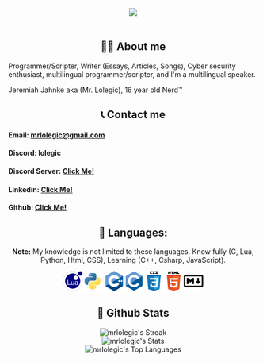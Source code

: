 <div align="center">
<a href="#"><img width="50%" height="auto" src="https://github.com/MrLolegic/MrLolegic/assets/90881896/eeac3520-9111-48ce-b127-0eb175d6c51f" height="140px"/></a>
</div>
</br>
<div align="center">

## 🙍‍♂️ About me
</div>

<div align="left">

Programmer/Scripter, Writer (Essays, Articles, Songs), Cyber security enthusiast, multilingual programmer/scripter, and I'm a multilingual speaker.

Jeremiah Jahnke aka (Mr. Lolegic), 16 year old Nerd™️
</div>

<div align="center">

## 📞 Contact me
</div>
<div>
  
#### Email: mrlolegic@gmail.com
#### Discord: lolegic
#### Discord Server: [Click Me!](https://discord.gg/kY4UUV4eKp)
#### Linkedin: [Click Me!](https://www.linkedin.com/in/jeremiah-j-2a755026a/)
#### Github: [Click Me!](https://github.com/MrLolegic)

</div>

<div align="center">

## 🚀 Languages:
</div>

<div align="center">

**Note:** My knowledge is not limited to these languages. Know fully (C, Lua, Python, Html, CSS), Learning (C++, Csharp, JavaScript).

<img src="https://raw.githubusercontent.com/devicons/devicon/master/icons/lua/lua-original-wordmark.svg" alt="css3" width="40" height="40"><img src="https://raw.githubusercontent.com/devicons/devicon/master/icons/python/python-original.svg" alt="python" width="40" height="40"/> <img src="https://raw.githubusercontent.com/devicons/devicon/master/icons/cplusplus/cplusplus-original.svg" alt="cplusplus" width="40" height="40"/><img src="https://raw.githubusercontent.com/devicons/devicon/master/icons/c/c-original.svg" alt="css3" width="40" height="40"><img src="https://raw.githubusercontent.com/devicons/devicon/master/icons/css3/css3-original-wordmark.svg" alt="css3" width="40" height="40"/><img src="https://raw.githubusercontent.com/devicons/devicon/master/icons/html5/html5-original-wordmark.svg" alt="html5" width="40" height="40"/><img src="https://raw.githubusercontent.com/devicons/devicon/master/icons/markdown/markdown-original.svg" alt="css3" width="40" height="40">
</div>

<div align="center">

## 📖 Github Stats
</div>
<div align="center">

![mrlolegic's Streak](https://github-readme-streak-stats.herokuapp.com/?user=mrlolegic&theme=vue-dark&hide_border=false) </br>
![mrlolegic's Stats](https://github-readme-stats.vercel.app/api?username=mrlolegic&theme=vue-dark&show_icons=true&hide_border=false&count_private=true) </br>
![mrlolegic's Top Languages](https://github-readme-stats.vercel.app/api/top-langs/?username=mrlolegic&theme=vue-dark&show_icons=true&hide_border=false&layout=compact)
</div>
